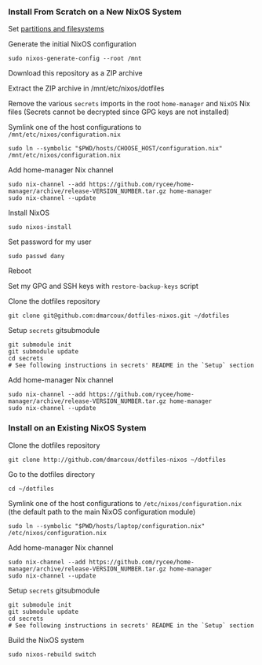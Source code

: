### Install From Scratch on a New NixOS System

Set [partitions and filesystems](https://nixos.org/nixos/manual/index.html#sec-installation-partitioning)

Generate the initial NixOS configuration

```
sudo nixos-generate-config --root /mnt
```

Download this repository as a ZIP archive

Extract the ZIP archive in /mnt/etc/nixos/dotfiles

Remove the various `secrets` imports in the root `home-manager` and `NixOS` Nix files
(Secrets cannot be decrypted since GPG keys are not installed)

Symlink one of the host configurations to `/mnt/etc/nixos/configuration.nix`

```
sudo ln --symbolic "$PWD/hosts/CHOOSE_HOST/configuration.nix" /mnt/etc/nixos/configuration.nix
```

Add home-manager Nix channel

```
sudo nix-channel --add https://github.com/rycee/home-manager/archive/release-VERSION_NUMBER.tar.gz home-manager
sudo nix-channel --update
```

Install NixOS

```
sudo nixos-install
```

Set password for my user

```
sudo passwd dany
```

Reboot

Set my GPG and SSH keys with `restore-backup-keys` script

Clone the dotfiles repository

```
git clone git@github.com:dmarcoux/dotfiles-nixos.git ~/dotfiles
```

Setup `secrets` gitsubmodule

```
git submodule init
git submodule update
cd secrets
# See following instructions in secrets' README in the `Setup` section
```

Add home-manager Nix channel

```
sudo nix-channel --add https://github.com/rycee/home-manager/archive/release-VERSION_NUMBER.tar.gz home-manager
sudo nix-channel --update
```

### Install on an Existing NixOS System

Clone the dotfiles repository

```
git clone http://github.com/dmarcoux/dotfiles-nixos ~/dotfiles
```

Go to the dotfiles directory

```
cd ~/dotfiles
```

Symlink one of the host configurations to `/etc/nixos/configuration.nix` (the
default path to the main NixOS configuration module)

```
sudo ln --symbolic "$PWD/hosts/laptop/configuration.nix" /etc/nixos/configuration.nix
```

Add home-manager Nix channel

```
sudo nix-channel --add https://github.com/rycee/home-manager/archive/release-VERSION_NUMBER.tar.gz home-manager
sudo nix-channel --update
```

Setup `secrets` gitsubmodule

```
git submodule init
git submodule update
cd secrets
# See following instructions in secrets' README in the `Setup` section
```

Build the NixOS system

```
sudo nixos-rebuild switch
```
